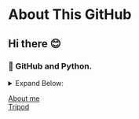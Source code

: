 # About This GitHub
## Hi there 😊
### 🌱 GitHub and Python.
<details>
<summary>Expand Below:</summary>
1. One<br>
2. Two<br>
3. Three<br>
</details>


[About me](https://hkkmwong.github.io/hkkmwong)
<br>
[Tripod](https://hkkmwong.github.io/tripod_abs)
<br>


<!--
**hkkmwong/hkkmwong** is a ✨ _special_ ✨ repository because its `README.md` (this file) appears on your GitHub profile.

Here are some ideas to get you started:

- 🔭 I’m currently working on ...
- 🌱 I’m currently learning ...
- 👯 I’m looking to collaborate on ...
- 🤔 I’m looking for help with ...
- 💬 Ask me about ...
- 📫 How to reach me: ...
- 😄 Pronouns: ...
- ⚡ Fun fact: ...
-->
